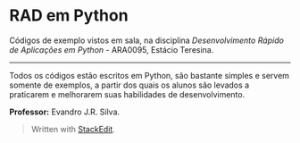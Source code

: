 ﻿# RAD em Python
Códigos de exemplo vistos em sala, na disciplina *Desenvolvimento Rápido de Aplicações em Python* - ARA0095, Estácio Teresina.

----------------
Todos os códigos estão escritos em Python, são bastante simples e servem somente de exemplos, a partir dos quais os alunos são levados a praticarem e melhorarem suas habilidades de desenvolvimento.


**Professor:** Evandro J.R. Silva.

> Written with [StackEdit](https://stackedit.io/).
